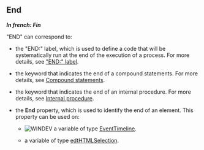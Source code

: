 
## End

***In french: Fin***
	



<a name="XUse"></a>
<a name="Use"></a>
<a name="description"></a>
"END" can correspond to: 

- the "END:" label, which is used to define a code that will be systematically run at the end of the execution of a process. For more details, see ["END:" label](../Motscles/1510014.md). 

- the keyword that indicates the end of a compound statements. For more details, see [Compound statements](../Motscles/1510006.md). 

- the keyword that indicates the end of an internal procedure. For more details, see [Internal procedure](../Motscles/1514075.md). 

- the **End** property, which is used to identify the end of an element. This property can be used on:

	- ![WINDEV](https://doc.pcsoft.fr/ext/images/us/WD.png) a variable of type [EventTimeline](../WDLang1/1000020612.md). 

	- a variable of type [edtHTMLSelection](../WDLang1/1000026093.md). 







